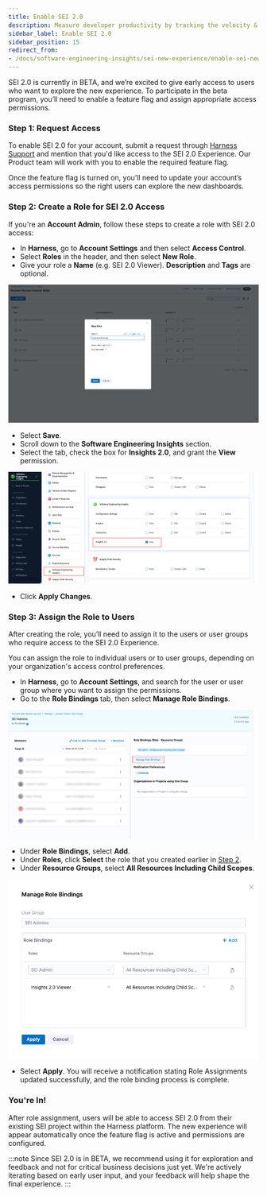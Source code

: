 ```yaml
---
title: Enable SEI 2.0
description: Measure developer productivity by tracking the velocity & flow metrics across your organization.
sidebar_label: Enable SEI 2.0
sidebar_position: 15
redirect_from:
- /docs/software-engineering-insights/sei-new-experience/enable-sei-new-experience
---
```


SEI 2.0 is currently in BETA, and we’re excited to give early access to users who want to explore the new experience. To participate in the beta program, you’ll need to enable a feature flag and assign appropriate access permissions.

### Step 1: Request Access

To enable SEI 2.0 for your account, submit a request through [Harness Support](/docs/software-engineering-insights/sei-support) and mention that you'd like access to the SEI 2.0 Experience. Our Product team will work with you to enable the required feature flag.

Once the feature flag is turned on, you’ll need to update your account’s access permissions so the right users can explore the new dashboards.

### Step 2: Create a Role for SEI 2.0 Access

If you're an **Account Admin**, follow these steps to create a role with SEI 2.0 access:

* In **Harness**, go to **Account Settings** and then select **Access Control**.
* Select **Roles** in the header, and then select **New Role**.
* Give your role a **Name** (e.g. SEI 2.0 Viewer). **Description** and **Tags** are optional.

![](../static/create-role.png)

* Select **Save**.
* Scroll down to the **Software Engineering Insights** section.
* Select the tab, check the box for **Insights 2.0**, and grant the **View** permission.

![](../static/permission.png)

* Click **Apply Changes**.

### Step 3: Assign the Role to Users

After creating the role, you’ll need to assign it to the users or user groups who require access to the SEI 2.0 Experience.

You can assign the role to individual users or to user groups, depending on your organization's access control preferences.

* In **Harness**, go to **Account Settings**, and search for the user or user group where you want to assign the permissions.
* Go to the **Role Bindings** tab, then select **Manage Role Bindings**.

![](../static/manage-role.png)

* Under **Role Bindings**, select **Add**.
* Under **Roles**, click **Select** the role that you created earlier in [Step 2](#step-2-create-a-role-for-sei-20-access).
* Under **Resource Groups**, select **All Resources Including Child Scopes**.

![](../static/add-role.png)

* Select **Apply**. You will receive a notification stating Role Assignments updated successfully, and the role binding process is complete.

### You're In!

After role assignment, users will be able to access SEI 2.0 from their existing SEI project within the Harness platform. The new experience will appear automatically once the feature flag is active and permissions are configured.

:::note
Since SEI 2.0 is in BETA, we recommend using it for exploration and feedback and not for critical business decisions just yet. We're actively iterating based on early user input, and your feedback will help shape the final experience.
:::
